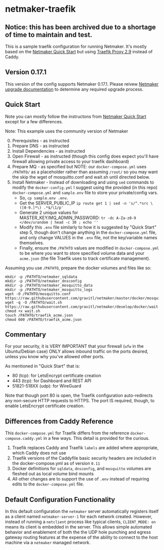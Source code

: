 # netmaker-traefik

## Notice: this has been archived due to a shortage of time to maintain and test.

This is a sample traefik configuration for running Netmaker. It's mostly based on the [Netmaker Quick Start](https://docs.netmaker.org/quick-start.html) but using [Traefik Proxy 2.9](https://traefik.io/blog/announcing-traefik-proxy-2-9/) instead of Caddy.

## Version 0.17.1

This version of the config supports Netmaker 0.17.1. Please reivew [Netmaker upgrade documentation](https://netmaker.readthedocs.io/en/master/upgrades.html) to determine any required upgrade process.

## Quick Start

Note you can mostly follow the instructons from [Netmaker Quick Start](https://netmaker.readthedocs.io/en/master/quick-start.html) except for a few differences.

Note: This example uses the community version of Netmaker

0. Prerequisites - as instructed
1. Prepare DNS - as instructed
2. Install Dependencies - as instructed
3. Open Firewall - as instructed (though this config does expect you'll have firewall allowing private access to your traefik dashboard)
4. Prepare MQ - as specified but NOTE: our `docker-compose.yml` uses `/PATHTO/` as a placeholder rather than assuming `/root/` so you may want the skip the wget of mosquitto.conf and wait.sh until directed below.
5. Install Netmaker - Instead of downloading and using `sed` commands to modify the `docker-config.yml` I suggest using the provided (in this repo) `docker-compose.yml` and `sample.env` file to store your private/config vars.
    - So, `cp sample.env .env`.
    - Get the SERVER_PUBLIC_IP `ip route get 1 | sed -n 's/^.*src \([0-9.]*\) .*$/\1/p'`
    - Generate 2 unique values for MASTER_KEY/MQ_ADMIN_PASSWORD: `tr -dc A-Za-z0-9 </dev/urandom | head -c 30 ; echo ''`
    - Modify this `.env` file similarly to how it is suggested by "Quick Start" step 5, though don't change anything in the `docker-compose.yml` file, and only change VALUES in the `.env` file, not the key/variable names themselves.
    - Finally, ensure the `/PATHTO` values are modified in `docker-compose.yml` to be where you want to store specified volume data and your `acme.json` (the file Traefik uses to track certificate management).

Assuming you use `/PATHTO`, prepare the docker volumes and files like so:

```
mkdir -p /PATHTO/netmaker_sqldata
mkdir -p /PATHTO/netmaker_dnsconfig
mkdir -p /PATHTO/netmaker_mosquitto_data
mkdir -p /PATHTO/netmaker_mosquitto_logs
wget -O /PATHTO/mosquitto.conf https://raw.githubusercontent.com/gravitl/netmaker/master/docker/mosquitto.conf
wget -q -O /PATHTO/wait.sh https://raw.githubusercontent.com/gravitl/netmaker/develop/docker/wait.sh
chmod +x wait.sh
touch /PATHTO/traefik_acme.json
chmod 600 /PATHTO/traefik_acme.json
```

## Commentary

For your security, it is VERY IMPORTANT that your firewall (`ufw` in the Ubuntu/Debian case) ONLY allows inbound traffic on the ports desired, unless you know why you've allowed other ports.

As mentioned in "Quick Start" that is:

- 80 (tcp): for LetsEncrypt certificate creation
- 443 (tcp): for Dashboard and REST API
- 51821-518XX (udp): for WireGuard

Note that though port 80 is open, the Traefik configuration auto-redirects any non-secure HTTP requests to HTTPS. The port IS required, though, to enable LetsEncrypt certificate creation.

## Differences from Caddy Reference

This `docker-compose.yml` for Traefik differs from the reference `docker-compose.caddy.yml` in a few ways.
This detail is provided for the curious.

1. Traefik replaces Caddy and Traefik `labels` are added where appropriate, which Caddy does not use
2. Traefik versions of the Caddyfile basic security headers are included in the docker-compose.yml as of version `0.11`
3. Docker definitions for `sqldata`, `dnsconfig`, and `mosquitto` volumes are fleshed out as local volume bind mounts
4. All other changes are to support the use of `.env` instead of requiring edits to the `docker-compose.yml` file.

## Default Configuration Functionality

In this default configuration the `netmaker` server automatically registers itself as a client named `netmaker-server-1` for each network created. However, instead of running a `netclient` process like typical clients, `CLIENT_MODE: on` means its client is embedded in the server. This allows simple automated behavior and enablement of both the the UDP hole punching and egress gateway routing features at the expense of the ability to connect to the host machine via a `netmaker` managed network.

